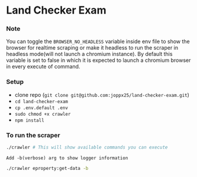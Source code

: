 
# Land Checker Exam

### Note
 You can toggle the `BROWSER_NO_HEADLESS` variable inside env file to show the browser for realtime scraping or make it headless to run the scraper in headless mode(will not launch a chromium instance).
 By default this variable is set to false in which it is expected to launch a chromium browser in every execute of command.


### Setup
- clone repo (`git clone git@github.com:joppx25/land-checker-exam.git`)
- `cd land-checker-exam`
- `cp .env.default .env`
- `sudo chmod +x crawler`
- `npm install`

### To run the scraper

```bash
./crawler # This will show available commands you can execute
```

`Add -b(verbose) arg to show logger information`
```bash
./crawler eproperty:get-data -b
```

